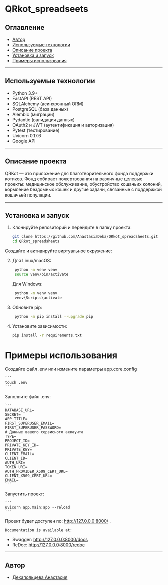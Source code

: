# QRkot_spreadseets

## Оглавление

- [Автор](#автор)  
- [Используемые технологии](#используемые-технологии)  
- [Описание проекта](#описание-проекта)  
- [Установка и запуск](#установка-и-запуск)  
- [Примеры использования](#примеры-использования)  

---

## Используемые технологии

- Python 3.9+
- FastAPI (REST API)
- SQLAlchemy (асинхронный ORM)
- PostgreSQL (база данных)
- Alembic (миграции)
- Pydantic (валидация данных)
- OAuth2 и JWT (аутентификация и авторизация)
- Pytest (тестирование)
- Uvicorn 0.17.6
- Google API


---

## Описание проекта

QRKot — это приложение для благотворительного фонда поддержки котиков.
Фонд собирает пожертвования на различные целевые проекты: медицинское обслуживание, обустройство кошачьих колоний, кормление бездомных кошек и другие задачи, связанные с поддержкой кошачьей популяции.

---

## Установка и запуск

1. Клонируйте репозиторий и перейдите в папку проекта:  
   ```bash
   git clone https://github.com/AnastasiaDeka/QRkot_spreadsheets.git
   cd QRkot_spreadsheets
   ```


Создайте и активируйте виртуальное окружение:

2. Для Linux/macOS:
   ```bash
    python -m venv venv
    source venv/bin/activate
   ```


   Для Windows:
   ```bash
    python -m venv venv
    venv\Scripts\activate
   ```
3. Обновите pip:
   ```bash
    python -m pip install --upgrade pip
   ```
4. Установите зависимости:
   ```bash
   pip install -r requirements.txt
   ```

# Примеры использования

   Создайте файл .env или измените параметры app.core.config

    ```
    touch .env
    ```
   Заполните файл .env:

    ```
    DATABASE_URL=
    SECRET=
    APP_TITLE=
    FIRST_SUPERUSER_EMAIL=
    FIRST_SUPERUSER_PASSWORD=
    # Данные вашего сервисного аккаунта
    TYPE=
    PROJECT_ID=
    PRIVATE_KEY_ID=
    PRIVATE_KEY=
    CLIENT_EMAIL=
    CLIENT_ID=
    AUTH_URI=
    TOKEN_URI=
    AUTH_PROVIDER_X509_CERT_URL=
    CLIENT_X509_CERT_URL=
    EMAIL=
    ```
   Запустить проект:

    ```
    uvicorn app.main:app --reload
    ```
   Проект будет доступен по: http://127.0.0.0:8000/ .

    Documentation is available at: 
* Swagger: http://127.0.0.0:8000/docs
* ReDoc: http://127.0.0.0:8000/redoc

---

## Автор

- [Декапольцева Анастасия](https://github.com/AnastasiaDeka)